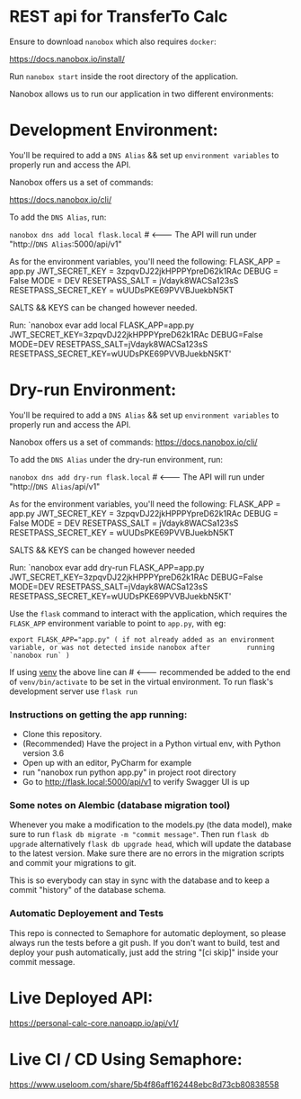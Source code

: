 # REST api for TransferTo Calc #

Ensure to download `nanobox` which also requires `docker`:

https://docs.nanobox.io/install/

Run `nanobox start` inside the root directory of the application.

Nanobox allows us to run our application in two different environments:

# Development Environment: #

You'll be required to add a `DNS Alias` && set up `environment variables` to properly run and access the API.

Nanobox offers us a set of commands:

https://docs.nanobox.io/cli/

To add the `DNS Alias`, run:

`nanobox dns add local flask.local` # <--- The API will run under "http://`DNS Alias`:5000/api/v1"

As for the environment variables, you'll need the following:
  FLASK_APP = app.py
  JWT_SECRET_KEY = 3zpqvDJ22jkHPPPYpreD62k1RAc
  DEBUG = False
  MODE = DEV
  RESETPASS_SALT = jVdayk8WACSa123sS
  RESETPASS_SECRET_KEY = wUUDsPKE69PVVBJuekbN5KT

SALTS && KEYS can be changed however needed.

Run: `nanobox evar add local FLASK_APP=app.py JWT_SECRET_KEY=3zpqvDJ22jkHPPPYpreD62k1RAc DEBUG=False MODE=DEV RESETPASS_SALT=jVdayk8WACSa123sS RESETPASS_SECRET_KEY=wUUDsPKE69PVVBJuekbN5KT'

# Dry-run Environment: #

You'll be required to add a `DNS Alias` && set up `environment variables` to properly run and access the API.

Nanobox offers us a set of commands:
https://docs.nanobox.io/cli/

To add the `DNS Alias` under the dry-run environment, run:

`nanobox dns add dry-run flask.local` # <--- The API will run under "http://`DNS Alias`/api/v1"

As for the environment variables, you'll need the following:
  FLASK_APP = app.py
  JWT_SECRET_KEY = 3zpqvDJ22jkHPPPYpreD62k1RAc
  DEBUG = False
  MODE = DEV
  RESETPASS_SALT = jVdayk8WACSa123sS
  RESETPASS_SECRET_KEY = wUUDsPKE69PVVBJuekbN5KT

SALTS && KEYS can be changed however needed

Run: `nanobox evar add dry-run FLASK_APP=app.py JWT_SECRET_KEY=3zpqvDJ22jkHPPPYpreD62k1RAc DEBUG=False MODE=DEV RESETPASS_SALT=jVdayk8WACSa123sS RESETPASS_SECRET_KEY=wUUDsPKE69PVVBJuekbN5KT'


Use the `flask` command to interact with the application, which requires the
`FLASK_APP` environment variable to point to `app.py`, with eg:

    export FLASK_APP="app.py" ( if not already added as an environment variable, or was not detected inside nanobox after         running `nanobox run` )

If using [venv](https://docs.python.org/3/library/venv.html) the above line can # <--- recommended
be added to the end of `venv/bin/activate` to be set in the virtual environment.
To run flask's development server use `flask run`

### Instructions on getting the app running: ###
- Clone this repository.
- (Recommended) Have the project in a Python virtual env, with Python version 3.6
- Open up with an editor, PyCharm for example
- run "nanobox run python app.py" in project root directory
- Go to http://flask.local:5000/api/v1 to verify Swagger UI is up

### Some notes on Alembic (database migration tool) ###
Whenever you make a modification to the models.py (the data model), make sure to run `flask db migrate -m "commit message"`.
Then run `flask db upgrade` alternatively `flask db upgrade head`, which will update the database to the latest version.
Make sure there are no errors in the migration scripts and commit your migrations to git.

This is so everybody can stay in sync with the database and to keep a commit "history" of the database schema. 

### Automatic Deployement and Tests ###
This repo is connected to Semaphore for automatic deployment, so please always run the tests before a git push.
If you don't want to build, test and deploy your push automatically, just add the string "[ci skip]" inside your commit message.

# Live Deployed API: #
https://personal-calc-core.nanoapp.io/api/v1/

# Live CI / CD Using Semaphore: #
https://www.useloom.com/share/5b4f86aff162448ebc8d73cb80838558
